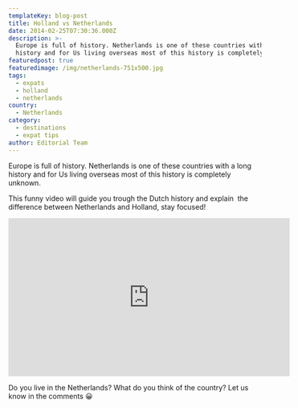 ```yaml
---
templateKey: blog-post
title: Holland vs Netherlands
date: 2014-02-25T07:30:36.000Z
description: >-
  Europe is full of history. Netherlands is one of these countries with a long
  history and for Us living overseas most of this history is completely unknown.
featuredpost: true
featuredimage: /img/netherlands-751x500.jpg
tags:
  - expats
  - holland
  - netherlands
country:
  - Netherlands
category:
  - destinations
  - expat tips
author: Editorial Team
---
```


Europe is full of history. Netherlands is one of these countries with a long history and for Us living overseas most of this history is completely unknown.

This funny video will guide you trough the Dutch history and explain  the difference between Netherlands and Holland, stay focused!

<iframe width="560" height="315" src="https://www.youtube.com/embed/eE_IUPInEuc" frameborder="0" allow="accelerometer; autoplay; encrypted-media; gyroscope; picture-in-picture" allowfullscreen></iframe>

Do you live in the Netherlands? What do you think of the country? Let us know in the comments 😀

&nbsp;

&nbsp;

&nbsp;

&nbsp;
